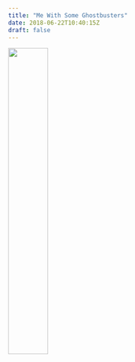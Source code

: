 ```yaml
---
title: "Me With Some Ghostbusters"
date: 2018-06-22T10:40:15Z
draft: false
---
```


<img src="/ghostbusters.jpg" width=40%>
